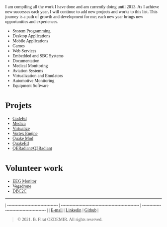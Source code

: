 <link rel="stylesheet" type="text/css" href="https://fonts.googleapis.com/css?family=Ubuntu:regular,bold&subset=Latin">
<style>
	* {
		font-family: Ubuntu, "times new roman", times, roman, serif;
	}
	img { max-width: 400px; }
</style>

I am compiling all the work I have done and am currently doing until 2013. As I achieve new successes each year, I will continue to add new projects and works to this list. This journey is a path of growth and development for me; each new year brings new opportunities and experiences.

* System Programming
* Desktop Applications
* Mobile Applications
* Games
* Web Services
* Embedded and SBC Systems
* Documentation
* Medical Monitoring
* Aviation Systems
* Virtualization and Emulators
* Automotive Monitoring
* Equipment Software

# Projets

* [CodeEd](./codeed.html)
* [Medica](./medica.html)
* [Virtualize](./virtualize.html)
* [Vortex Engine](./vortex.html)
* [Quake Mod](./quakemod.html)
* [QuakeEd](./quakeed.html)
* [QERadiant/Q3Radiant](./qeradiant.html)

# Volunteer work

* [EEG Monitor](./eeg.html)
* [Vegadrone](./drone.html)
* [DBC2C](./dbc.html)

---

| ----------------------------------- | ------------------------------------------------------ | ----------------------------------------- |
| [E-mail](b.firat.ozdemir@gmail.com) | [Linkedin](https://www.linkedin.com/in/bfiratozdemir/) | [Github](https://github.com/JackCampbell) |


> © 2021. B. Firat OZDEMIR. All rights reserved.
